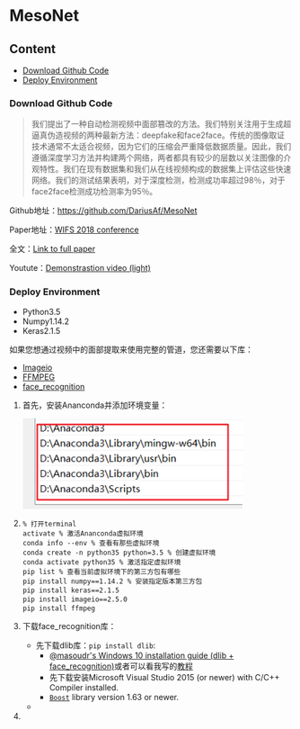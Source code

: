# MesoNet

## Content

- [Download Github Code](#download)
- [Deploy Environment](#deploy)





### Download Github Code

> 我们提出了一种自动检测视频中面部篡改的方法。我们特别关注用于生成超逼真伪造视频的两种最新方法：deepfake和face2face。传统的图像取证技术通常不太适合视频，因为它们的压缩会严重降低数据质量。因此，我们遵循深度学习方法并构建两个网络，两者都具有较少的层数以关注图像的介观特性。我们在现有数据集和我们从在线视频构成的数据集上评估这些快速网络。我们的测试结果表明，对于深度检测，检测成功率超过98％，对于face2face检测成功检测率为95％。

Github地址：https://github.com/DariusAf/MesoNet

Paper地址：[WIFS 2018 conference](http://wifs2018.comp.polyu.edu.hk/)

全文：[Link to full paper](https://arxiv.org/abs/1809.00888)

Youtute：[Demonstrastion video (light)](https://www.youtube.com/watch?v=vch1CmgX0LA)

### Deploy Environment

- Python3.5
- Numpy1.14.2
- Keras2.1.5

如果您想通过视频中的面部提取来使用完整的管道，您还需要以下库：

- [Imageio](https://pypi.org/project/imageio/)
- [FFMPEG](https://www.ffmpeg.org/download.html)
- [face_recognition](https://github.com/ageitgey/face_recognition)

1. 首先，安装Ananconda并添加环境变量：

   ![](../pictures/42-Ananconda-path.png)

2. ```
   % 打开terminal
   activate % 激活Ananconda虚拟环境
   conda info --env % 查看有那些虚拟环境
   conda create -n python35 python=3.5 % 创建虚拟环境
   conda activate python35 % 激活指定虚拟环境
   pip list % 查看当前虚拟环境下的第三方包有哪些
   pip install numpy==1.14.2 % 安装指定版本第三方包
   pip install keras==2.1.5
   pip install imageio==2.5.0
   pip install ffmpeg
   ```

3. 下载face_recognition库：

   - 先下载dlib库：`pip install dlib`:
     - [@masoudr's Windows 10 installation guide (dlib + face_recognition)](https://github.com/ageitgey/face_recognition/issues/175#issue-257710508)或者可以看我写的<a href = "../docs/Facenet-Opensource-Tool.md/#运行之前要先安装dlib库">教程</a>
     - 先下载安装Microsoft Visual Studio 2015 (or newer) with C/C++ Compiler installed. 
     - [`Boost`](https://blog.csdn.net/qq_27923041/article/details/76153125) library version 1.63 or newer.
   - 

4. 





























